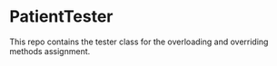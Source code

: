 # PatientTester
This repo contains the tester class for the overloading and overriding methods assignment.
